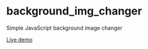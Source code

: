# background_img_changer
Simple JavaScript background image changer

<a href="https://rwdevelopment.github.io/alpine_js_slider" target="_blank">Live demo</a>
